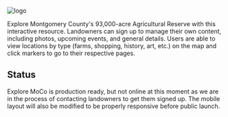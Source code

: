 ![logo](http://i.imgur.com/BFiKiic.png)

Explore Montgomery County's 93,000-acre Agricultural Reserve with this interactive resource. Landowners can sign up to manage their own content, including photos, upcoming events, and general details. Users are able to view locations by type (farms, shopping, history, art, etc.) on the map and click markers to go to their respective pages.

## Status
Explore MoCo is production ready, but not online at this moment as we are in the process of contacting landowners to get them signed up. The mobile layout will also be modified to be properly responsive before public launch.
